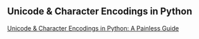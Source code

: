 ## Unicode & Character Encodings in Python
[Unicode & Character Encodings in Python: A Painless Guide](https://realpython.com/python-encodings-guide/)
